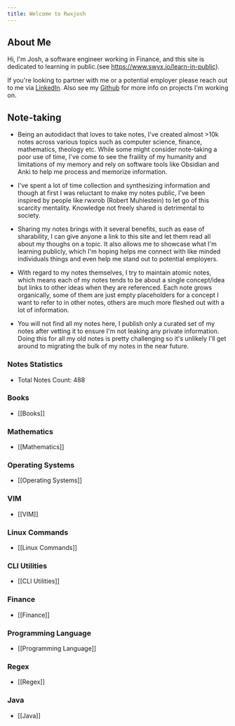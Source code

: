 ```yaml
---
title: Welcome to Rwxjosh
---
```


## About Me
Hi, I'm Josh, a software engineer working in Finance, and this site is dedicated to learning in public.(see https://www.swyx.io/learn-in-public).

If you're looking to partner with me or a potential employer please reach out to me via [LinkedIn](https://www.linkedin.com/in/joshpius41/).
Also see my [Github](https://github.com/josh-pius) for more info on projects I'm working on.


## Note-taking
- Being an autodidact that loves to take notes, I've created almost >10k notes across various topics such as computer science, finance, mathematics, theology etc. While some might consider note-taking a poor use of time, I've come to see the fraility of my humanity and limitations of my memory and rely on software tools like Obsidian and Anki to help me process and memorize information.

- I've spent a lot of time collection and synthesizing information and though at first I was reluctant to make my notes public, I've been inspired by people like rwxrob (Robert Muhlestein) to let go of this scarcity mentality. Knowledge not freely shared is detrimental to society.

- Sharing my notes brings with it several benefits, such as ease of sharability, I can give anyone a link to this site and let them read all about my thoughs on a topic.  It also allows me to showcase what I'm learning publicly, which I'm hoping helps me connect with like minded individuals things and even help me stand out to potential employers.

- With regard to my notes themselves, I try to maintain atomic notes, which means each of my notes tends to be about a single concept/idea but links to other ideas when they are referenced.  Each note grows organically, some of them are just empty placeholders for a concept I want to refer to in other notes, others are much more fleshed out with a lot of information.

- You will not find all my notes here, I publish only a curated set of my notes after vetting it to ensure I'm not leaking any private information. 
Doing this for all my old notes is pretty challenging so it's unlikely I'll get around to migrating the bulk of my notes in the near future.


### Notes Statistics
- Total Notes Count: 488
### Books
- [[Books]]
### Mathematics
- [[Mathematics]]
### Operating Systems
- [[Operating Systems]]
### VIM
- [[VIM]]
### Linux Commands
- [[Linux Commands]]
### CLI Utilities
- [[CLI Utilities]]
### Finance
- [[Finance]]
### Programming Language
- [[Programming Language]]
### Regex
- [[Regex]]
### Java
- [[Java]]
